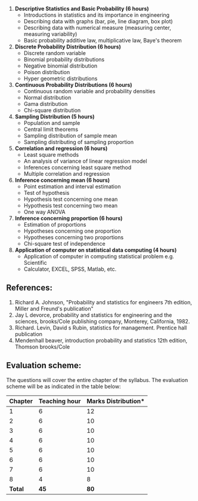 1. **Descriptive Statistics and Basic Probability (6 hours)**
    - Introductions in statistics and its importance in engineering
    - Describing data with graphs (bar, pie, line diagram, box plot)
    - Describing data with numerical measure (measuring center, measuring variability)
    - Basic probability additive law, multiplicative law, Baye's theorem 
2. **Discrete Probability Distribution (6 hours)**
    - Discrete random variable
    - Binomial probability distributions
    - Negative binomial distribution
    - Poison distribution
    - Hyper geometric distributions
3. **Continuous Probability Distributions (6 hours)**
    - Continuous random variable and probability densities
    - Normal distribution
    - Gama distribution
    - Chi-square distribution
4. **Sampling Distribution (5 hours)**
    - Population and sample
    - Central limit theorems
    - Sampling distribution of sample mean
    - Sampling distributing of sampling proportion 
5. **Correlation and regression (6 hours)**
    - Least square methods
    - An analysis of variance of linear regression model
    - Inferences concerning least square method
    - Multiple correlation and regression
6. **Inference concerning mean (6 hours)**
    - Point estimation and interval estimation
    - Test of hypothesis
    - Hypothesis test concerning one mean
    - Hypothesis test concerning two mean
    - One way ANOVA
7. **Inference concerning proportion (6 hours)**
    - Estimation of proportions
    - Hypotheses concerning one proportion
    - Hypotheses concerning two proportions
    - Chi-square test of independence
8. **Application of computer on statistical data computing (4 hours)**
    - Application of computer in computing statistical problem e.g. Scientific
    - Calculator, EXCEL, SPSS, Matlab, etc.


## References:

1. Richard A. Johnson, "Probability and statistics for engineers 7th edition, Miller and Freund's publication"
2. Jay L devorce, probability and statistics for engineering and the sciences, brooks/Cole publishing company, Monterey, California, 1982.
3. Richard. Levin, David s Rubin, statistics for management. Prentice hall publication
4. Mendenhall beaver, introduction probability and statistics 12th edition, Thomson brooks/Cole


## Evaluation scheme:

The questions will cover the entire chapter of the syllabus. The evaluation scheme will be as indicated in the table below:

| Chapter   | Teaching hour | Marks Distribution\* |
| --------- | ------------- | -------------------- |
| 1         | 6             | 12                   |
| 2         | 6             | 10                   |
| 3         | 6             | 10                   |
| 4         | 6             | 10                   |
| 5         | 6             | 10                   |
| 6         | 6             | 10                   |
| 7         | 6             | 10                   |
| 8         | 4             | 8                    |
| **Total** | **45**        | **80**               |

